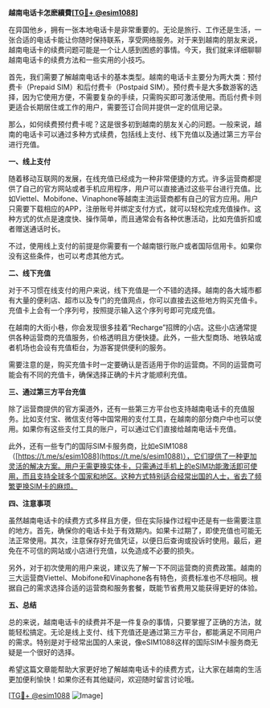 **越南电话卡怎麽續費[[TG💪+ @esim1088](https://t.me/s/esim1088)]**

在异国他乡，拥有一张本地电话卡是非常重要的。无论是旅行、工作还是生活，一张合适的电话卡能让你随时保持联系，享受网络服务。对于来到越南的朋友来说，越南电话卡的续费问题可能是一个让人感到困惑的事情。今天，我们就来详细聊聊越南电话卡的续费方法和一些实用的小技巧。

首先，我们需要了解越南电话卡的基本类型。越南的电话卡主要分为两大类：预付费卡（Prepaid SIM）和后付费卡（Postpaid SIM）。预付费卡是大多数游客的选择，因为它使用方便，不需要复杂的手续，只需购买即可激活使用。而后付费卡则更适合长期居住或工作的用户，需要签订合同并提供一定的信用记录。

那么，如何续费预付费卡呢？这是很多初到越南的朋友关心的问题。一般来说，越南的电话卡可以通过多种方式续费，包括线上支付、线下充值以及通过第三方平台进行充值。

**一、线上支付**

随着移动互联网的发展，在线充值已经成为一种非常便捷的方式。许多运营商都提供了自己的官方网站或者手机应用程序，用户可以直接通过这些平台进行充值。比如Viettel、Mobifone、Vinaphone等越南主流运营商都有自己的官方应用。用户只需要下载相应的APP，注册账号并绑定支付方式，就可以轻松完成充值操作。这种方式的优点是速度快、操作简单，而且通常会有各种优惠活动，比如充值折扣或者赠送通话时长。

不过，使用线上支付的前提是你需要有一个越南银行账户或者国际信用卡。如果你没有这些条件，也可以考虑其他方式。

**二、线下充值**

对于不习惯在线支付的用户来说，线下充值是一个不错的选择。越南的各大城市都有大量的便利店、超市以及专门的充值网点，你可以直接去这些地方购买充值卡。充值卡上会有一个序列号，按照提示输入这个序列号即可完成充值。

在越南的大街小巷，你会发现很多挂着“Recharge”招牌的小店。这些小店通常提供各种运营商的充值服务，价格透明且方便快捷。此外，一些大型商场、地铁站或者机场也会设有充值柜台，为游客提供便利的服务。

需要注意的是，购买充值卡时一定要确认是否适用于你的运营商。不同的运营商可能会有不同的充值卡，确保选择正确的卡片才能顺利充值。

**三、通过第三方平台充值**

除了运营商提供的官方渠道外，还有一些第三方平台也支持越南电话卡的充值服务。比如支付宝、微信支付等中国常用的支付工具，在越南的部分商户中也可以使用。如果你有这些支付工具的账户，可以通过它们直接给越南电话卡充值。

此外，还有一些专门的国际SIM卡服务商，比如eSIM1088（[https://t.me/s/esim1088](https://t.me/s/esim1088)），它们提供了一种更加灵活的解决方案。用户无需更换实体卡，只需通过手机上的eSIM功能激活即可使用，而且支持全球多个国家和地区。这种方式特别适合经常出国的人士，省去了频繁更换SIM卡的麻烦。

**四、注意事项**

虽然越南电话卡的续费方式多样且方便，但在实际操作过程中还是有一些需要注意的地方。首先，确保你的电话卡处于有效期内。如果卡过期了，即使充值也可能无法正常使用。其次，注意保存好充值凭证，以便日后查询或投诉时使用。最后，避免在不可信的网站或小店进行充值，以免造成不必要的损失。

另外，对于初次使用的用户来说，建议先了解一下不同运营商的资费政策。越南的三大运营商Viettel、Mobifone和Vinaphone各有特色，资费标准也不尽相同。根据自己的需求选择合适的运营商和服务套餐，既能节省费用又能获得更好的体验。

**五、总结**

总的来说，越南电话卡的续费并不是一件复杂的事情，只要掌握了正确的方法，就能轻松搞定。无论是线上支付、线下充值还是通过第三方平台，都能满足不同用户的需求。特别是对于经常出国的人来说，像eSIM1088这样的国际SIM卡服务商无疑是一个很好的选择。

希望这篇文章能帮助大家更好地了解越南电话卡的续费方式，让大家在越南的生活更加便利愉快！如果你还有其他疑问，欢迎随时留言讨论哦。

[[TG💪+ @esim1088](https://t.me/s/esim1088) ![Image](https://i.postimg.cc/4NQfJmqS/Snipaste-2025-05-13-00-14-12.png)]
